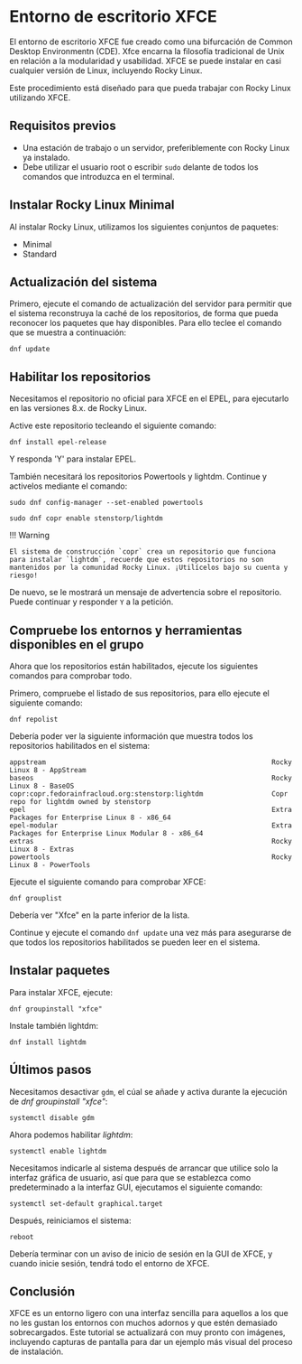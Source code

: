 # Entorno de escritorio XFCE

El entorno de escritorio XFCE fue creado como una bifurcación de Common Desktop Environmentn (CDE). Xfce encarna la filosofía tradicional de Unix en relación a la modularidad y usabilidad. XFCE se puede instalar en casi cualquier versión de Linux, incluyendo Rocky Linux.

Este procedimiento está diseñado para que pueda trabajar con Rocky Linux utilizando XFCE.

## Requisitos previos

* Una estación de trabajo o un servidor, preferiblemente con Rocky Linux ya instalado.
* Debe utilizar el usuario root o escribir `sudo` delante de todos los comandos que introduzca en el terminal.

## Instalar Rocky Linux Minimal

Al instalar Rocky Linux, utilizamos los siguientes conjuntos de paquetes:

* Minimal
* Standard

## Actualización del sistema

Primero, ejecute el comando de actualización del servidor para permitir que el sistema reconstruya la caché de los repositorios, de forma que pueda reconocer los paquetes que hay disponibles. Para ello teclee el comando que se muestra a continuación:

`dnf update`

## Habilitar los repositorios

Necesitamos el repositorio no oficial para XFCE en el EPEL, para ejecutarlo en las versiones 8.x. de Rocky Linux.

Active este repositorio tecleando el siguiente comando:

`dnf install epel-release`

Y responda 'Y' para instalar EPEL.

También necesitará los repositorios Powertools y lightdm. Continue y activelos mediante el comando:

`sudo dnf config-manager --set-enabled powertools`

`sudo dnf copr enable stenstorp/lightdm`

!!! Warning

    El sistema de construcción `copr` crea un repositorio que funciona para instalar `lightdm`, recuerde que estos repositorios no son mantenidos por la comunidad Rocky Linux. ¡Utilícelos bajo su cuenta y riesgo!

De nuevo, se le mostrará un mensaje de advertencia sobre el repositorio. Puede continuar y responder `Y` a la petición.

## Compruebe los entornos y herramientas disponibles en el grupo

Ahora que los repositorios están habilitados, ejecute los siguientes comandos para comprobar todo.

Primero, compruebe el listado de sus repositorios, para ello ejecute el siguiente comando:

`dnf repolist`

Debería poder ver la siguiente información que muestra todos los repositorios habilitados en el sistema:

```
appstream                                                        Rocky Linux 8 - AppStream
baseos                                                           Rocky Linux 8 - BaseOS
copr:copr.fedorainfracloud.org:stenstorp:lightdm                 Copr repo for lightdm owned by stenstorp
epel                                                             Extra Packages for Enterprise Linux 8 - x86_64
epel-modular                                                     Extra Packages for Enterprise Linux Modular 8 - x86_64
extras                                                           Rocky Linux 8 - Extras
powertools                                                       Rocky Linux 8 - PowerTools
```

Ejecute el siguiente comando para comprobar XFCE:

`dnf grouplist`

Debería ver "Xfce" en la parte inferior de la lista.

Continue y ejecute el comando `dnf update` una vez más para asegurarse de que todos los repositorios habilitados se pueden leer en el sistema.

## Instalar paquetes

Para instalar XFCE, ejecute:

`dnf groupinstall "xfce"`

Instale también lightdm:

`dnf install lightdm`

## Últimos pasos

Necesitamos desactivar `gdm`, el cúal se añade y activa durante la ejecución de *dnf groupinstall "xfce"*:

`systemctl disable gdm`

Ahora podemos habilitar *lightdm*:

`systemctl enable lightdm`

Necesitamos indicarle al sistema después de arrancar que utilice solo la interfaz gráfica de usuario, así que para que se establezca como predeterminado a la interfaz GUI, ejecutamos el siguiente comando:

`systemctl set-default graphical.target`

Después, reiniciamos el sistema:

`reboot`

Debería terminar con un aviso de inicio de sesión en la GUI de XFCE, y cuando inicie sesión, tendrá todo el entorno de XFCE.

## Conclusión

XFCE es un entorno ligero con una interfaz sencilla para aquellos a los que no les gustan los entornos con muchos adornos y que estén demasiado sobrecargados. Este tutorial se actualizará con muy pronto con imágenes, incluyendo capturas de pantalla para dar un ejemplo más visual del proceso de instalación.

